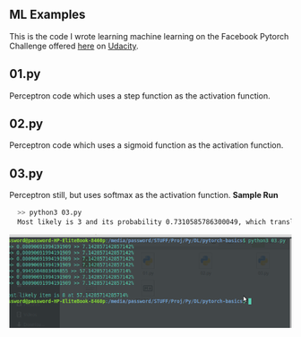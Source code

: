 ## ML Examples
This is the code I wrote learning machine learning on the Facebook Pytorch Challenge offered [here](https://classroom.udacity.com/nanodegrees/nd188/) on [Udacity](ssroom.udacity.com/me).

## 01.py
Perceptron code which uses a step function as the activation function.

## 02.py
Perceptron code which uses a sigmoid function as the activation function.

## 03.py
Perceptron still, but uses softmax as the activation function.
**Sample Run**
```bash
  >> python3 03.py
  Most likely is 3 and its probability 0.7310585786300049, which translates to 60.0%
```
<img src="screenshots/03.png" width="600">
